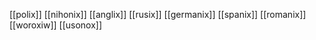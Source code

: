 [[polix]] [[nihonix]] [[anglix]] [[rusix]] [[germanix]] [[spanix]] [[romanix]] [[woroxiw]] [[usonox]]